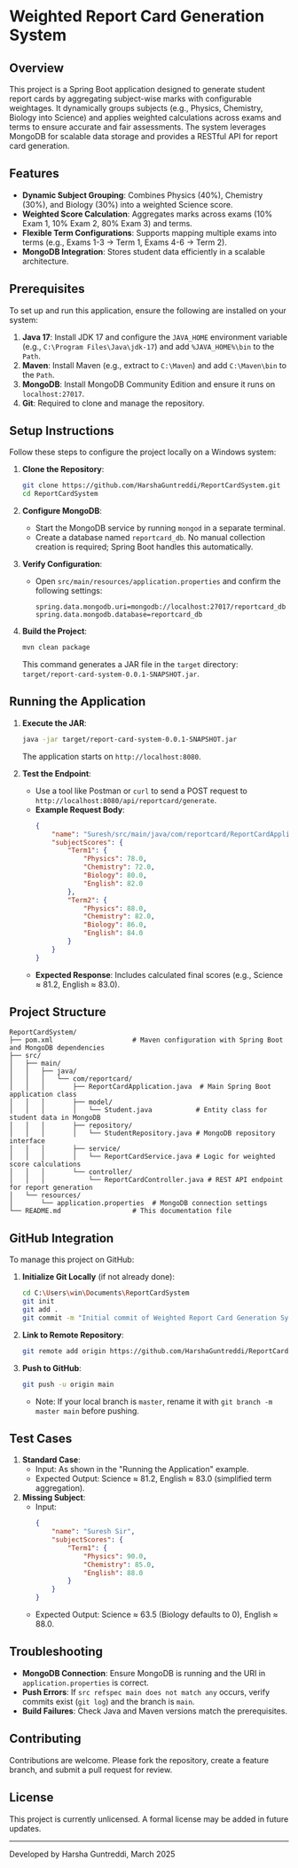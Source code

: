 


# Weighted Report Card Generation System

## Overview
This project is a Spring Boot application designed to generate student report cards by aggregating subject-wise marks with configurable weightages. It dynamically groups subjects (e.g., Physics, Chemistry, Biology into Science) and applies weighted calculations across exams and terms to ensure accurate and fair assessments. The system leverages MongoDB for scalable data storage and provides a RESTful API for report card generation.

## Features
- **Dynamic Subject Grouping**: Combines Physics (40%), Chemistry (30%), and Biology (30%) into a weighted Science score.
- **Weighted Score Calculation**: Aggregates marks across exams (10% Exam 1, 10% Exam 2, 80% Exam 3) and terms.
- **Flexible Term Configurations**: Supports mapping multiple exams into terms (e.g., Exams 1-3 → Term 1, Exams 4-6 → Term 2).
- **MongoDB Integration**: Stores student data efficiently in a scalable architecture.

## Prerequisites
To set up and run this application, ensure the following are installed on your system:
1. **Java 17**: Install JDK 17 and configure the `JAVA_HOME` environment variable (e.g., `C:\Program Files\Java\jdk-17`) and add `%JAVA_HOME%\bin` to the `Path`.
2. **Maven**: Install Maven (e.g., extract to `C:\Maven`) and add `C:\Maven\bin` to the `Path`.
3. **MongoDB**: Install MongoDB Community Edition and ensure it runs on `localhost:27017`.
4. **Git**: Required to clone and manage the repository.

## Setup Instructions
Follow these steps to configure the project locally on a Windows system:

1. **Clone the Repository**:
   ```bash
   git clone https://github.com/HarshaGuntreddi/ReportCardSystem.git
   cd ReportCardSystem
   ```

2. **Configure MongoDB**:
   - Start the MongoDB service by running `mongod` in a separate terminal.
   - Create a database named `reportcard_db`. No manual collection creation is required; Spring Boot handles this automatically.

3. **Verify Configuration**:
   - Open `src/main/resources/application.properties` and confirm the following settings:
     ```
     spring.data.mongodb.uri=mongodb://localhost:27017/reportcard_db
     spring.data.mongodb.database=reportcard_db
     ```

4. **Build the Project**:
   ```bash
   mvn clean package
   ```
   This command generates a JAR file in the `target` directory: `target/report-card-system-0.0.1-SNAPSHOT.jar`.

## Running the Application
1. **Execute the JAR**:
   ```bash
   java -jar target/report-card-system-0.0.1-SNAPSHOT.jar
   ```
   The application starts on `http://localhost:8080`.

2. **Test the Endpoint**:
   - Use a tool like Postman or `curl` to send a POST request to `http://localhost:8080/api/reportcard/generate`.
   - **Example Request Body**:
     ```json
     {
         "name": "Suresh/src/main/java/com/reportcard/ReportCardApplication.java Doe",
         "subjectScores": {
             "Term1": {
                 "Physics": 78.0,
                 "Chemistry": 72.0,
                 "Biology": 80.0,
                 "English": 82.0
             },
             "Term2": {
                 "Physics": 88.0,
                 "Chemistry": 82.0,
                 "Biology": 86.0,
                 "English": 84.0
             }
         }
     }
     ```
   - **Expected Response**: Includes calculated final scores (e.g., Science ≈ 81.2, English ≈ 83.0).

## Project Structure
```
ReportCardSystem/
├── pom.xml                    # Maven configuration with Spring Boot and MongoDB dependencies
├── src/
│   ├── main/
│   │   ├── java/
│   │   │   └── com/reportcard/
│   │   │       ├── ReportCardApplication.java  # Main Spring Boot application class
│   │   │       ├── model/
│   │   │       │   └── Student.java           # Entity class for student data in MongoDB
│   │   │       ├── repository/
│   │   │       │   └── StudentRepository.java # MongoDB repository interface
│   │   │       ├── service/
│   │   │       │   └── ReportCardService.java # Logic for weighted score calculations
│   │   │       └── controller/
│   │   │           └── ReportCardController.java # REST API endpoint for report generation
│   └── resources/
│       └── application.properties  # MongoDB connection settings
└── README.md                  # This documentation file
```

## GitHub Integration
To manage this project on GitHub:
1. **Initialize Git Locally** (if not already done):
   ```bash
   cd C:\Users\win\Documents\ReportCardSystem
   git init
   git add .
   git commit -m "Initial commit of Weighted Report Card Generation System"
   ```
2. **Link to Remote Repository**:
   ```bash
   git remote add origin https://github.com/HarshaGuntreddi/ReportCardSystem.git
   ```
3. **Push to GitHub**:
   ```bash
   git push -u origin main
   ```
   - Note: If your local branch is `master`, rename it with `git branch -m master main` before pushing.

## Test Cases
1. **Standard Case**:
   - Input: As shown in the "Running the Application" example.
   - Expected Output: Science ≈ 81.2, English ≈ 83.0 (simplified term aggregation).
2. **Missing Subject**:
   - Input:
     ```json
     {
         "name": "Suresh Sir",
         "subjectScores": {
             "Term1": {
                 "Physics": 90.0,
                 "Chemistry": 85.0,
                 "English": 88.0
             }
         }
     }
     ```
   - Expected Output: Science ≈ 63.5 (Biology defaults to 0), English ≈ 88.0.

## Troubleshooting
- **MongoDB Connection**: Ensure MongoDB is running and the URI in `application.properties` is correct.
- **Push Errors**: If `src refspec main does not match any` occurs, verify commits exist (`git log`) and the branch is `main`.
- **Build Failures**: Check Java and Maven versions match the prerequisites.

## Contributing
Contributions are welcome. Please fork the repository, create a feature branch, and submit a pull request for review.

## License
This project is currently unlicensed. A formal license may be added in future updates.

---
Developed by Harsha Guntreddi, March 2025
```


